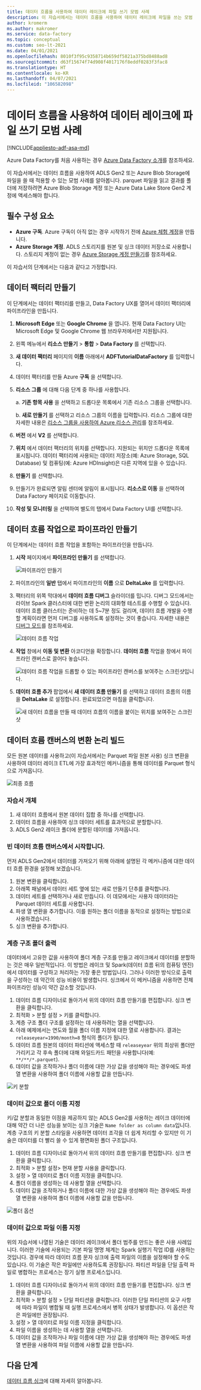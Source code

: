 ```yaml
---
title: 데이터 흐름을 사용하여 데이터 레이크에 파일 쓰기 모범 사례
description: 이 자습서에서는 데이터 흐름을 사용하여 데이터 레이크에 파일을 쓰는 모범 사례를 제공합니다.
author: kromerm
ms.author: makromer
ms.service: data-factory
ms.topic: conceptual
ms.custom: seo-lt-2021
ms.date: 04/01/2021
ms.openlocfilehash: 8010f3f95c9358714b659df5821a375bd8488ad8
ms.sourcegitcommit: d63f15674f74d908f4017176f8eddf0283f3fac8
ms.translationtype: HT
ms.contentlocale: ko-KR
ms.lasthandoff: 04/07/2021
ms.locfileid: "106582098"
---
```

# <a name="best-practices-for-writing-to-files-to-data-lake-with-data-flows"></a>데이터 흐름을 사용하여 데이터 레이크에 파일 쓰기 모범 사례

[!INCLUDE[appliesto-adf-asa-md](includes/appliesto-adf-asa-md.md)]

Azure Data Factory를 처음 사용하는 경우 [Azure Data Factory 소개](introduction.md)를 참조하세요.

이 자습서에서는 데이터 흐름을 사용하여 ADLS Gen2 또는 Azure Blob Storage에 파일을 쓸 때 적용할 수 있는 모범 사례를 알아봅니다. parquet 파일을 읽고 결과를 폴더에 저장하려면 Azure Blob Storage 계정 또는 Azure Data Lake Store Gen2 계정에 액세스해야 합니다.

## <a name="prerequisites"></a>필수 구성 요소
* **Azure 구독**. Azure 구독이 아직 없는 경우 시작하기 전에 [Azure 체험 계정](https://azure.microsoft.com/free/)을 만듭니다.
* **Azure Storage 계정**. ADLS 스토리지를 원본 및 싱크 데이터 저장소로 사용합니다. 스토리지 계정이 없는 경우 [Azure Storage 계정 만들기](../storage/common/storage-account-create.md)를 참조하세요.

이 자습서의 단계에서는 다음과 같다고 가정합니다. 

## <a name="create-a-data-factory"></a>데이터 팩터리 만들기

이 단계에서는 데이터 팩터리를 만들고, Data Factory UX를 열어서 데이터 팩터리에 파이프라인을 만듭니다.

1. **Microsoft Edge** 또는 **Google Chrome** 을 엽니다. 현재 Data Factory UI는 Microsoft Edge 및 Google Chrome 웹 브라우저에서만 지원됩니다.
1. 왼쪽 메뉴에서 **리소스 만들기** > **통합** > **Data Factory** 를 선택합니다.
1. **새 데이터 팩터리** 페이지의 **이름** 아래에서 **ADFTutorialDataFactory** 를 입력합니다.
1. 데이터 팩터리를 만들 Azure **구독** 을 선택합니다.
1. **리소스 그룹** 에 대해 다음 단계 중 하나를 사용합니다.

    a. **기존 항목 사용** 을 선택하고 드롭다운 목록에서 기존 리소스 그룹을 선택합니다.
    
    b. **새로 만들기** 를 선택하고 리소스 그룹의 이름을 입력합니다. 리소스 그룹에 대한 자세한 내용은 [리소스 그룹을 사용하여 Azure 리소스 관리](../azure-resource-manager/management/overview.md)를 참조하세요.
    
1. **버전** 에서 **V2** 를 선택합니다.
1. **위치** 에서 데이터 팩터리의 위치를 선택합니다. 지원되는 위치만 드롭다운 목록에 표시됩니다. 데이터 팩터리에 사용되는 데이터 저장소(예: Azure Storage, SQL Database) 및 컴퓨팅(예: Azure HDInsight)은 다른 지역에 있을 수 있습니다.
1. **만들기** 를 선택합니다.
1. 만들기가 완료되면 알림 센터에 알림이 표시됩니다. **리소스로 이동** 을 선택하여 Data Factory 페이지로 이동합니다.
1. **작성 및 모니터링** 을 선택하여 별도의 탭에서 Data Factory UI를 선택합니다.

## <a name="create-a-pipeline-with-a-data-flow-activity"></a>데이터 흐름 작업으로 파이프라인 만들기

이 단계에서는 데이터 흐름 작업을 포함하는 파이프라인을 만듭니다.

1. **시작** 페이지에서 **파이프라인 만들기** 를 선택합니다.

   ![파이프라인 만들기](./media/doc-common-process/get-started-page.png)

1. 파이프라인의 **일반** 탭에서 파이프라인의 **이름** 으로 **DeltaLake** 를 입력합니다.
1. 팩터리의 위쪽 막대에서 **데이터 흐름 디버그** 슬라이더를 밉니다. 디버그 모드에서는 라이브 Spark 클러스터에 대한 변환 논리의 대화형 테스트를 수행할 수 있습니다. 데이터 흐름 클러스터는 준비하는 데 5~7분 정도 걸리며, 데이터 흐름 개발을 수행할 계획이라면 먼저 디버그를 사용하도록 설정하는 것이 좋습니다. 자세한 내용은 [디버그 모드](concepts-data-flow-debug-mode.md)를 참조하세요.

    ![데이터 흐름 작업](media/tutorial-data-flow/dataflow1.png)
1. **작업** 창에서 **이동 및 변환** 아코디언을 확장합니다. **데이터 흐름** 작업을 창에서 파이프라인 캔버스로 끌어다 놓습니다.

    ![데이터 흐름 작업을 드롭할 수 있는 파이프라인 캔버스를 보여주는 스크린샷입니다.](media/tutorial-data-flow/activity1.png)
1. **데이터 흐름 추가** 팝업에서 **새 데이터 흐름 만들기** 를 선택하고 데이터 흐름의 이름을 **DeltaLake** 로 설정합니다. 완료되었으면 마침을 클릭합니다.

    ![새 데이터 흐름을 만들 때 데이터 흐름의 이름을 붙이는 위치를 보여주는 스크린샷](media/tutorial-data-flow/activity2.png)

## <a name="build-transformation-logic-in-the-data-flow-canvas"></a>데이터 흐름 캔버스의 변환 논리 빌드

모든 원본 데이터를 사용하고(이 자습서에서는 Parquet 파일 원본 사용) 싱크 변환을 사용하여 데이터 레이크 ETL에 가장 효과적인 메커니즘을 통해 데이터를 Parquet 형식으로 가져옵니다.

![최종 흐름](media/data-flow/parts-final.png "최종 흐름")

### <a name="tutorial-objectives"></a>자습서 개체

1. 새 데이터 흐름에서 원본 데이터 집합 중 하나를 선택합니다.
1. 데이터 흐름을 사용하여 싱크 데이터 세트를 효과적으로 분할합니다.
1. ADLS Gen2 레이크 폴더에 분할된 데이터를 가져옵니다.

### <a name="start-from-a-blank-data-flow-canvas"></a>빈 데이터 흐름 캔버스에서 시작합니다.

먼저 ADLS Gen2에서 데이터를 가져오기 위해 아래에 설명된 각 메커니즘에 대한 데이터 흐름 환경을 설정해 보겠습니다.

1. 원본 변환을 클릭합니다.
1. 아래쪽 패널에서 데이터 세트 옆에 있는 새로 만들기 단추를 클릭합니다.
1. 데이터 세트를 선택하거나 새로 만듭니다. 이 데모에서는 사용자 데이터라는 Parquet 데이터 세트를 사용합니다.
1. 파생 열 변환을 추가합니다. 이를 원하는 폴더 이름을 동적으로 설정하는 방법으로 사용하겠습니다.
1. 싱크 변환을 추가합니다.
   
### <a name="hierarchical-folder-output"></a>계층 구조 폴더 출력

데이터에서 고유한 값을 사용하여 폴더 계층 구조를 만들고 레이크에서 데이터를 분할하는 것은 매우 일반적입니다. 이 방법은 레이크 및 Spark(데이터 흐름 뒤의 컴퓨팅 엔진)에서 데이터를 구성하고 처리하는 가장 좋은 방법입니다. 그러나 이러한 방식으로 출력을 구성하는 데 약간의 성능 비용이 발생합니다. 싱크에서 이 메커니즘을 사용하면 전체 파이프라인 성능이 약간 감소할 것입니다.

1. 데이터 흐름 디자이너로 돌아가서 위의 데이터 흐름 만들기를 편집합니다. 싱크 변환을 클릭합니다.
1. 최적화 > 분할 설정 > 키를 클릭합니다.
1. 계층 구조 폴더 구조를 설정하는 데 사용하려는 열을 선택합니다.
1. 아래 예제에서는 연도와 월을 폴더 이름 지정에 대한 열로 사용합니다. 결과는 ```releaseyear=1990/month=8``` 형식의 폴더가 됩니다.
1. 데이터 흐름 원본의 데이터 파티션에 액세스할 때 ```releaseyear``` 위의 최상위 폴더만 가리키고 각 후속 폴더에 대해 와일드카드 패턴을 사용합니다(예: ```**/**/*.parquet```).
1. 데이터 값을 조작하거나 폴더 이름에 대한 가상 값을 생성해야 하는 경우에도 파생 열 변환을 사용하여 폴더 이름에 사용할 값을 만듭니다.

![키 분할](media/data-flow/key-parts.png "키 분할")
   
### <a name="name-folder-as-data-values"></a>데이터 값으로 폴더 이름 지정

키/값 분할과 동일한 이점을 제공하지 않는 ADLS Gen2를 사용하는 레이크 데이터에 대해 약간 더 나은 성능을 보이는 싱크 기술은 ```Name folder as column data```입니다. 계층 구조의 키 분할 스타일을 사용하면 데이터 조각을 더 쉽게 처리할 수 있지만 이 기술은 데이터를 더 빨리 쓸 수 있게 평면화된 폴더 구조입니다.

1. 데이터 흐름 디자이너로 돌아가서 위의 데이터 흐름 만들기를 편집합니다. 싱크 변환을 클릭합니다.
1. 최적화 > 분할 설정> 현재 분할 사용을 클릭합니다.
1. 설정 > 열 데이터로 폴더 이름 지정을 클릭합니다.
1. 폴더 이름을 생성하는 데 사용할 열을 선택합니다.
1. 데이터 값을 조작하거나 폴더 이름에 대한 가상 값을 생성해야 하는 경우에도 파생 열 변환을 사용하여 폴더 이름에 사용할 값을 만듭니다.

![폴더 옵션](media/data-flow/folders.png "폴더")

### <a name="name-file-as-data-values"></a>데이터 값으로 파일 이름 지정

위의 자습서에 나열된 기술은 데이터 레이크에서 폴더 범주를 만드는 좋은 사용 사례입니다. 이러한 기술에 사용되는 기본 파일 명명 체계는 Spark 실행기 작업 ID를 사용하는 것입니다. 경우에 따라 데이터 흐름 문자 싱크에 출력 파일의 이름을 설정해야 할 수도 있습니다. 이 기술은 작은 파일에만 사용하도록 권장됩니다. 파티션 파일을 단일 출력 파일로 병합하는 프로세스는 장기 실행 프로세스입니다.

1. 데이터 흐름 디자이너로 돌아가서 위의 데이터 흐름 만들기를 편집합니다. 싱크 변환을 클릭합니다.
1. 최적화 > 분할 설정 > 단일 파티션을 클릭합니다. 이러한 단일 파티션의 요구 사항에 따라 파일이 병합될 때 실행 프로세스에서 병목 상태가 발생합니다. 이 옵션은 작은 파일에만 권장됩니다.
1. 설정 > 열 데이터로 파일 이름 지정을 클릭합니다.
1. 파일 이름을 생성하는 데 사용할 열을 선택합니다.
1. 데이터 값을 조작하거나 파일 이름에 대한 가상 값을 생성해야 하는 경우에도 파생 열 변환을 사용하여 파일 이름에 사용할 값을 만듭니다.

## <a name="next-steps"></a>다음 단계

[데이터 흐름 싱크](data-flow-sink.md)에 대해 자세히 알아봅니다.

